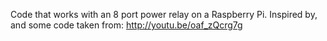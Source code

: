 Code that works with an 8 port power relay on a Raspberry Pi.  Inspired by, and
some code taken from: http://youtu.be/oaf_zQcrg7g
